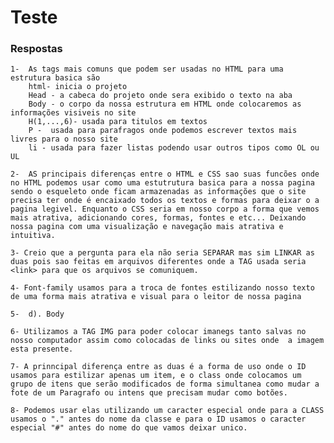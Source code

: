 # Teste
    
### Respostas

    1-  As tags mais comuns que podem ser usadas no HTML para uma estrutura basica são
        html- inicia o projeto 
        Head - a cabeca do projeto onde sera exibido o texto na aba
        Body - o corpo da nossa estrutura em HTML onde colocaremos as informações visiveis no site
        H(1,...,6)- usada para titulos em textos
        P -  usada para parafragos onde podemos escrever textos mais livres para o nosso site
        li - usada para fazer listas podendo usar outros tipos como OL ou UL

    2-  AS principais diferenças entre o HTML e CSS sao suas funcões onde no HTML podemos usar como uma estutrutura basica para a nossa pagina sendo o esqueleto onde ficam armazenadas as informações que o site precisa ter onde é encaixado todos os textos e formas para deixar o a pagina legivel. Enquanto o CSS seria em nosso corpo a forma que vemos mais atrativa, adicionando cores, formas, fontes e etc... Deixando nossa pagina com uma visualização e navegação mais atrativa e intuitiva.

    3- Creio que a pergunta para ela não seria SEPARAR mas sim LINKAR as duas pois sao feitas em arquivos diferentes onde a TAG usada seria <link> para que os arquivos se comuniquem.

    4- Font-family usamos para a troca de fontes estilizando nosso texto de uma forma mais atrativa e visual para o leitor de nossa pagina

    5-  d). Body

    6- Utilizamos a TAG IMG para poder colocar imanegs tanto salvas no nosso computador assim como colocadas de links ou sites onde  a imagem esta presente.

    7- A prinncipal diferença entre as duas é a forma de uso onde o ID usamos para estilizar apenas um item, e o class onde colocamos um grupo de itens que serão modificados de forma simultanea como mudar a fote de um Paragrafo ou intens que precisam mudar como botões.

    8- Podemos usar elas utilizando um caracter especial onde para a CLASS usamos o "." antes do nome da classe e para o ID usamos o caracter especial "#" antes do nome do que vamos deixar unico.